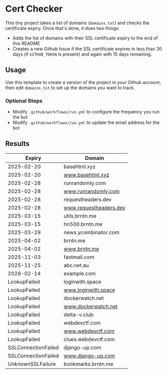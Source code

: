 # Cert Checker

This tiny project takes a list of domains (`domains.txt`) and checks the certificate expiry. Once that's done, it does two things:

- Adds the list of domains with their SSL certificate expiry to the end of this README
- Creates a new Github Issue if the SSL certificate expires in less than 30 days (if `GITHUB_TOKEN` is present) and again with 15 days remaining.


## Usage

Use this template to create a version of the project in your Github account, then edit `domains.txt` to set up the domains you want to track.


### Optional Steps

- Modify `.github/workflows/run.yml` to configure the frequency you run the bot
- Modify `.github/workflows/run.yml` to update the email address for the bot

## Results

| Expiry    | Domain   |
|-----------|----------|
| 2025-02-20 | basehtml.xyz |
| 2025-02-20 | www.basehtml.xyz |
| 2025-02-28 | runrandomly.com |
| 2025-02-28 | www.runrandomly.com |
| 2025-02-28 | requestheaders.dev |
| 2025-02-28 | www.requestheaders.dev |
| 2025-03-15 | utils.brntn.me |
| 2025-03-15 | hn500.brntn.me |
| 2025-03-29 | news.ycombinator.com |
| 2025-04-02 | brntn.me |
| 2025-04-02 | www.brntn.me |
| 2025-11-03 | fastmail.com |
| 2025-11-25 | abc.net.au |
| 2026-02-14 | example.com |
| LookupFailed | loginwith.space |
| LookupFailed | www.loginwith.space |
| LookupFailed | dockerwatch.net |
| LookupFailed | www.dockerwatch.net |
| LookupFailed | delta-v.club |
| LookupFailed | webdevctf.com |
| LookupFailed | www.webdevctf.com |
| LookupFailed | clues.webdevctf.com |
| SSLConnectionFailed | django-up.com |
| SSLConnectionFailed | www.django-up.com |
| UnknownSSLFailure | bookmarks.brntn.me |
